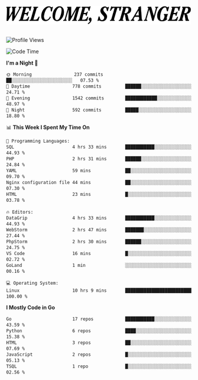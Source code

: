 <div>
  <picture>
    <source media="(prefers-color-scheme: dark)" srcset="./headers/welcome_white.png">
    <img alt="WELCOME, STRANGER" src="./headers/welcome.png" width="500">
  </picture>
</div>

<br>

![Profile Views](https://komarev.com/ghpvc/?username=darleet&color=blue)

<!--START_SECTION:waka-->
![Code Time](http://img.shields.io/badge/Code%20Time-922%20hrs%2011%20mins-blue)

**I'm a Night 🦉** 

```text
🌞 Morning                237 commits         ██░░░░░░░░░░░░░░░░░░░░░░░   07.53 % 
🌆 Daytime                778 commits         ██████░░░░░░░░░░░░░░░░░░░   24.71 % 
🌃 Evening                1542 commits        ████████████░░░░░░░░░░░░░   48.97 % 
🌙 Night                  592 commits         █████░░░░░░░░░░░░░░░░░░░░   18.80 % 
```


📊 **This Week I Spent My Time On** 

```text
💬 Programming Languages: 
SQL                      4 hrs 33 mins       ███████████░░░░░░░░░░░░░░   44.93 % 
PHP                      2 hrs 31 mins       ██████░░░░░░░░░░░░░░░░░░░   24.84 % 
YAML                     59 mins             ██░░░░░░░░░░░░░░░░░░░░░░░   09.70 % 
Nginx configuration file 44 mins             ██░░░░░░░░░░░░░░░░░░░░░░░   07.30 % 
HTML                     23 mins             █░░░░░░░░░░░░░░░░░░░░░░░░   03.78 % 

🔥 Editors: 
DataGrip                 4 hrs 33 mins       ███████████░░░░░░░░░░░░░░   44.93 % 
WebStorm                 2 hrs 47 mins       ███████░░░░░░░░░░░░░░░░░░   27.44 % 
PhpStorm                 2 hrs 30 mins       ██████░░░░░░░░░░░░░░░░░░░   24.75 % 
VS Code                  16 mins             █░░░░░░░░░░░░░░░░░░░░░░░░   02.72 % 
GoLand                   1 min               ░░░░░░░░░░░░░░░░░░░░░░░░░   00.16 % 

💻 Operating System: 
Linux                    10 hrs 9 mins       █████████████████████████   100.00 % 
```

**I Mostly Code in Go** 

```text
Go                       17 repos            ███████████░░░░░░░░░░░░░░   43.59 % 
Python                   6 repos             ████░░░░░░░░░░░░░░░░░░░░░   15.38 % 
HTML                     3 repos             ██░░░░░░░░░░░░░░░░░░░░░░░   07.69 % 
JavaScript               2 repos             █░░░░░░░░░░░░░░░░░░░░░░░░   05.13 % 
TSQL                     1 repo              █░░░░░░░░░░░░░░░░░░░░░░░░   02.56 % 
```




<!--END_SECTION:waka-->
